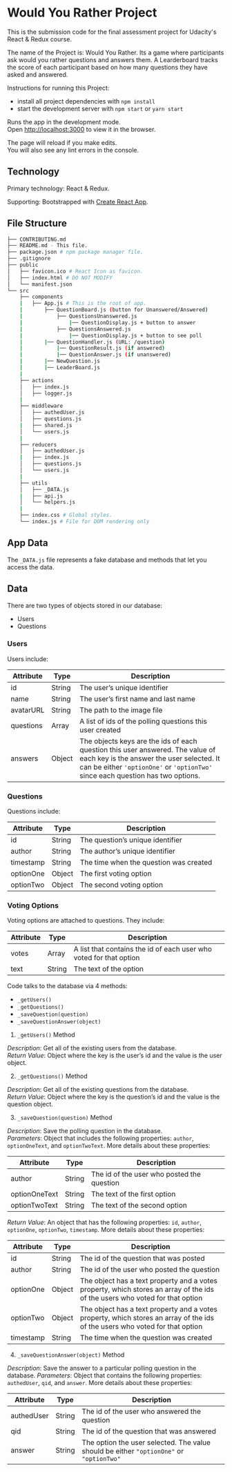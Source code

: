 # Would You Rather Project
This is the submission code for the final assessment project for Udacity's React & Redux course. 

The name of the Project is: Would You Rather. Its a game where participants ask would you rather questions and answers them. A Learderboard tracks the score of each participant based on how many questions they have asked and answered.

Instructions for running this Project:

* install all project dependencies with `npm install`
* start the development server with `npm start` or `yarn start`

Runs the app in the development mode.<br />
Open [http://localhost:3000](http://localhost:3000) to view it in the browser.

The page will reload if you make edits.<br />
You will also see any lint errors in the console.

## Technology
Primary technology: React & Redux. 

Supporting: Bootstrapped with [Create React App](https://github.com/facebook/create-react-app).

## File Structure
```bash
├── CONTRIBUTING.md
├── README.md - This file.
├── package.json # npm package manager file.
├── .gitignore
├── public
│   ├── favicon.ico # React Icon as favicon.
│   ├── index.html # DO NOT MODIFY
│   └── manifest.json
└── src
    ├── components
    |   ├── App.js # This is the root of app.
    |       ├── QuestionBoard.js (button for Unanswered/Answered)
    |           ├── QuestionsUnanswered.js 
    |               |── QuestionDisplay.js + button to answer
    |           ├── QuestionsAnswered.js
    |               |── QuestionDisplay.js + button to see poll
    |       |── QuestionHandler.js (URL: /question)
    |           |── QuestionResult.js (if answered)
    |           |── QuestionAnswer.js (if unanswered)
    |       |── NewQuestion.js
    |       |── LeaderBoard.js
    |
    ├── actions
    │   ├── index.js
    │   ├── logger.js
    |
    ├── middleware
    │   ├── authedUser.js
    │   ├── questions.js
    |   ├── shared.js
    │   └── users.js   
    |
    ├── reducers
    │   ├── authedUser.js
    |   ├── index.js
    │   ├── questions.js
    │   └── users.js
    |
    ├── utils
    │   ├── _DATA.js
    |   ├── api.js
    │   └── helpers.js
    |   
    ├── index.css # Global styles.
    └── index.js # File for DOM rendering only
```

## App Data
The `_DATA.js` file represents a fake database and methods that let you access the data.

## Data

There are two types of objects stored in our database:

* Users
* Questions

### Users

Users include:

| Attribute    | Type    | Description                          |
|--------------|---------|--------------------------------------|
| id           | String  | The user’s unique identifier         |
| name         | String  | The user’s first name  and last name |
| avatarURL    | String  | The path to the image file           |
| questions    | Array   | A list of ids of the polling questions this user created |
| answers      | Object  |  The objects keys are the ids of each question this user answered. The value of each key is the answer the user selected. It can be either `'optionOne'` or `'optionTwo'` since each question has two options. |

### Questions

Questions include:

| Attribute | Type   | Description       |
|-----------|--------|-------------------|
| id        | String | The question’s unique identifier |
| author    | String | The author’s unique identifier |
| timestamp | String | The time when the question was created|
| optionOne | Object | The first voting option|
| optionTwo | Object | The second voting option|

### Voting Options

Voting options are attached to questions. They include:

| Attribute | Type   | Description |
|-----------|--------|-------------------|
| votes     | Array  | A list that contains the id of each user who voted for that option|
| text      | String | The text of the option |

Code talks to the database via 4 methods:

* `_getUsers()`
* `_getQuestions()`
* `_saveQuestion(question)`
* `_saveQuestionAnswer(object)`

1) `_getUsers()` Method

*Description*: Get all of the existing users from the database.  
*Return Value*: Object where the key is the user’s id and the value is the user object.

2) `_getQuestions()` Method

*Description*: Get all of the existing questions from the database.  
*Return Value*: Object where the key is the question’s id and the value is the question object.

3) `_saveQuestion(question)` Method

*Description*: Save the polling question in the database.  
*Parameters*:  Object that includes the following properties: `author`, `optionOneText`, and `optionTwoText`. More details about these properties:

| Attribute | Type | Description |
|-----------------|------------------|-------------------|
| author | String | The id of the user who posted the question|
| optionOneText| String | The text of the first option |
| optionTwoText | String | The text of the second option |

*Return Value*:  An object that has the following properties: `id`, `author`, `optionOne`, `optionTwo`, `timestamp`. More details about these properties:

| Attribute | Type | Description |
|-----------------|------------------|-------------------|
| id | String | The id of the question that was posted|
| author | String | The id of the user who posted the question|
| optionOne | Object | The object has a text property and a votes property, which stores an array of the ids of the users who voted for that option|
| optionTwo | Object | The object has a text property and a votes property, which stores an array of the ids of the users who voted for that option|
|timestamp|String | The time when the question was created|

4) `_saveQuestionAnswer(object)` Method

*Description*: Save the answer to a particular polling question in the database.
*Parameters*: Object that contains the following properties: `authedUser`, `qid`, and `answer`. More details about these properties:

| Attribute | Type | Description |
|-----------------|------------------|-------------------|
| authedUser | String | The id of the user who answered the question|
| qid | String | The id of the question that was answered|
| answer | String | The option the user selected. The value should be either `"optionOne"` or `"optionTwo"`|